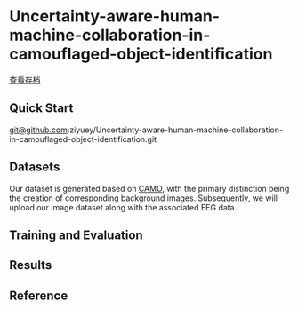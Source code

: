 # Uncertainty-aware-human-machine-collaboration-in-camouflaged-object-identification

[查看存档](https://example.com/archive-link)

## Quick Start

git@github.com:ziyuey/Uncertainty-aware-human-machine-collaboration-in-camouflaged-object-identification.git

## Datasets

Our dataset is generated based on [CAMO](https://example.com/archive-link), with the primary distinction being the creation of corresponding background images. Subsequently, we will upload our image dataset along with the associated EEG data.

## Training and Evaluation

## Results

## Reference
